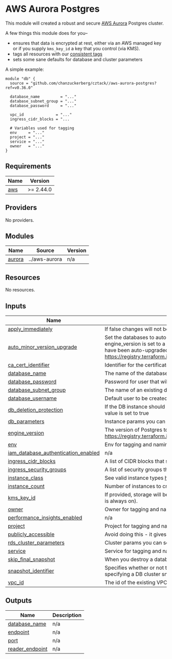 # AWS Aurora Postgres

This module will created a robust and secure [AWS Aurora](https://aws.amazon.com/rds/aurora/) Postgres cluster.

A few things this module does for you–

* ensures that data is encrypted at rest, either via an AWS managed key or if you supply `kms_key_id` a key that you control (via KMS).
* tags all resources with our [consistent tags](../README.md#Consistent%20Tagging)
* sets some sane defaults for database and cluster parameters

A simple example:

```hcl
module "db" {
  source = "github.com/chanzuckerberg/cztack//aws-aurora-postgres?ref=v0.36.0"

  database_name         = "..."
  database_subnet_group = "..."
  database_password     = "..."
  
  vpc_id              = "..."
  ingress_cidr_blocks = "...

  # Variables used for tagging
  env     = "..."
  project = "..."
  service = "..."
  owner   = "..."
}
```

<!-- START -->
## Requirements

| Name | Version |
|------|---------|
| <a name="requirement_aws"></a> [aws](#requirement\_aws) | >= 2.44.0 |

## Providers

No providers.

## Modules

| Name | Source | Version |
|------|--------|---------|
| <a name="module_aurora"></a> [aurora](#module\_aurora) | ../aws-aurora | n/a |

## Resources

No resources.

## Inputs

| Name | Description | Type | Default | Required |
|------|-------------|------|---------|:--------:|
| <a name="input_apply_immediately"></a> [apply\_immediately](#input\_apply\_immediately) | If false changes will not be applied until next maintenance window. | `string` | `false` | no |
| <a name="input_auto_minor_version_upgrade"></a> [auto\_minor\_version\_upgrade](#input\_auto\_minor\_version\_upgrade) | Set the databases to automatically upgrade minor versions. WARNING - if this is enabled, make sure engine\_version is set to a *prefix* rather that a specific version so that TF won't try to downgrade DB's that have been auto-upgraded. Docs: https://registry.terraform.io/providers/hashicorp/aws/latest/docs/resources/db_instance#engine_version | `bool` | `false` | no |
| <a name="input_ca_cert_identifier"></a> [ca\_cert\_identifier](#input\_ca\_cert\_identifier) | Identifier for the certificate authority. | `string` | `"rds-ca-2019"` | no |
| <a name="input_database_name"></a> [database\_name](#input\_database\_name) | The name of the database to be created in the cluster. | `string` | n/a | yes |
| <a name="input_database_password"></a> [database\_password](#input\_database\_password) | Password for user that will be created. | `string` | n/a | yes |
| <a name="input_database_subnet_group"></a> [database\_subnet\_group](#input\_database\_subnet\_group) | The name of an existing database subnet group to use. | `string` | n/a | yes |
| <a name="input_database_username"></a> [database\_username](#input\_database\_username) | Default user to be created. | `string` | n/a | yes |
| <a name="input_db_deletion_protection"></a> [db\_deletion\_protection](#input\_db\_deletion\_protection) | If the DB instance should have deletion protection enabled. The database can't be deleted when this value is set to true | `string` | `false` | no |
| <a name="input_db_parameters"></a> [db\_parameters](#input\_db\_parameters) | Instance params you can set. [Doc](https://docs.aws.amazon.com/AmazonRDS/latest/AuroraUserGuide/AuroraPostgreSQL.Reference.html#AuroraPostgreSQL.Reference.Parameters.Instance) | `list(any)` | `[]` | no |
| <a name="input_engine_version"></a> [engine\_version](#input\_engine\_version) | The version of Postgres to use. This should be a *prefix* if auto version upgrades are enabled. (Docs: https://registry.terraform.io/providers/hashicorp/aws/latest/docs/resources/db_instance#engine_version) | `string` | `"10"` | no |
| <a name="input_env"></a> [env](#input\_env) | Env for tagging and naming. See [doc](../README.md#consistent-tagging). | `string` | n/a | yes |
| <a name="input_iam_database_authentication_enabled"></a> [iam\_database\_authentication\_enabled](#input\_iam\_database\_authentication\_enabled) | n/a | `string` | `false` | no |
| <a name="input_ingress_cidr_blocks"></a> [ingress\_cidr\_blocks](#input\_ingress\_cidr\_blocks) | A list of CIDR blocks that should be allowed to communicate with this Aurora cluster. | `list(string)` | `[]` | no |
| <a name="input_ingress_security_groups"></a> [ingress\_security\_groups](#input\_ingress\_security\_groups) | A list of security groups that should be allowed to communicate with this Aurora cluster. | `list(string)` | `[]` | no |
| <a name="input_instance_class"></a> [instance\_class](#input\_instance\_class) | See valid instance types [here](https://docs.aws.amazon.com/AmazonRDS/latest/AuroraUserGuide/AuroraPostgreSQL.Managing.html) | `string` | `"db.r4.large"` | no |
| <a name="input_instance_count"></a> [instance\_count](#input\_instance\_count) | Number of instances to create in this cluster. | `string` | `1` | no |
| <a name="input_kms_key_id"></a> [kms\_key\_id](#input\_kms\_key\_id) | If provided, storage will be encrypted with this key, otherwise an AWS-managed key is used. (Encryption is always on). | `string` | `""` | no |
| <a name="input_owner"></a> [owner](#input\_owner) | Owner for tagging and naming. See [doc](../README.md#consistent-tagging). | `string` | n/a | yes |
| <a name="input_performance_insights_enabled"></a> [performance\_insights\_enabled](#input\_performance\_insights\_enabled) | n/a | `string` | `false` | no |
| <a name="input_project"></a> [project](#input\_project) | Project for tagging and naming. See [doc](../README.md#consistent-tagging) | `string` | n/a | yes |
| <a name="input_publicly_accessible"></a> [publicly\_accessible](#input\_publicly\_accessible) | Avoid doing this - it gives access to the open internet. | `string` | `false` | no |
| <a name="input_rds_cluster_parameters"></a> [rds\_cluster\_parameters](#input\_rds\_cluster\_parameters) | Cluster params you can set. [Doc](https://docs.aws.amazon.com/AmazonRDS/latest/AuroraUserGuide/AuroraPostgreSQL.Reference.html#AuroraPostgreSQL.Reference.Parameters.Cluster) | `list(any)` | `[]` | no |
| <a name="input_service"></a> [service](#input\_service) | Service for tagging and naming. See [doc](../README.md#consistent-tagging). | `string` | n/a | yes |
| <a name="input_skip_final_snapshot"></a> [skip\_final\_snapshot](#input\_skip\_final\_snapshot) | When you destroy a database RDS will, by default, take snapshot. Set this to skip that step. | `string` | `false` | no |
| <a name="input_snapshot_identifier"></a> [snapshot\_identifier](#input\_snapshot\_identifier) | Specifies whether or not to create this cluster from a snapshot. You can use either the name or ARN when specifying a DB cluster snapshot, or the ARN when specifying a DB snapshot. | `string` | `null` | no |
| <a name="input_vpc_id"></a> [vpc\_id](#input\_vpc\_id) | The id of the existing VPC in which this cluster should be created. | `string` | n/a | yes |

## Outputs

| Name | Description |
|------|-------------|
| <a name="output_database_name"></a> [database\_name](#output\_database\_name) | n/a |
| <a name="output_endpoint"></a> [endpoint](#output\_endpoint) | n/a |
| <a name="output_port"></a> [port](#output\_port) | n/a |
| <a name="output_reader_endpoint"></a> [reader\_endpoint](#output\_reader\_endpoint) | n/a |
<!-- END -->
